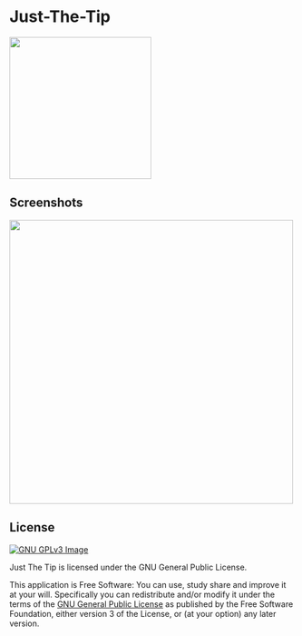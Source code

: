 # Just-The-Tip


[<img src="http://rcdcapital.com/wp-content/uploads/2016/02/Hard-Money-Icon-3.png" width=250>](http://rcdcapital.com/wp-content/uploads/2016/02/Hard-Money-Icon-3.png)

## Screenshots
[<img src="http://i.imgur.com/lri88nS.png" width=500>](http://i.imgur.com/lri88nS.png)

## License
[![GNU GPLv3 Image](https://www.gnu.org/graphics/gplv3-127x51.png)](http://www.gnu.org/licenses/gpl-3.0.en.html)  

Just The Tip is licensed under the GNU General Public License.

This application is Free Software: You can use, study share and improve it at your
will. Specifically you can redistribute and/or modify it under the terms of the
[GNU General Public License](https://www.gnu.org/licenses/gpl.html) as
published by the Free Software Foundation, either version 3 of the License, or
(at your option) any later version.
